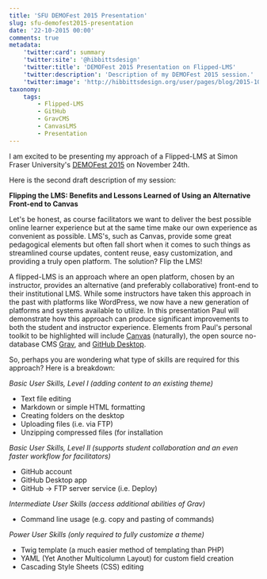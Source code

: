 ```yaml
---
title: 'SFU DEMOFest 2015 Presentation'
slug: sfu-demofest2015-presentation
date: '22-10-2015 00:00'
comments: true
metadata:
    'twitter:card': summary
    'twitter:site': '@hibbittsdesign'
    'twitter:title': 'DEMOFest 2015 Presentation on Flipped-LMS'
    'twitter:description': 'Description of my DEMOFest 2015 session.'
    'twitter:image': 'http://hibbittsdesign.org/user/pages/blog/2015-10-22-sfu-demofest-2015-presentation/cmpt-363-course-companion-home.png'
taxonomy:
    tags:
        - Flipped-LMS
        - GitHub
        - GravCMS
        - CanvasLMS
        - Presentation
---
```


I am excited to be presenting my approach of a Flipped-LMS at Simon Fraser University's [DEMOFest 2015](https://www.sfu.ca/tlc/programming/special/demofest-2015.html) on November 24th.

Here is the second draft description of my session:

**Flipping the LMS: Benefits and Lessons Learned of Using an Alternative Front-end to Canvas**

Let's be honest, as course facilitators we want to deliver the best possible online learner experience but at the same time make our own experience as convenient as possible. LMS's, such as Canvas, provide some great pedagogical elements but often fall short when it comes to such things as streamlined course updates, content reuse, easy customization, and providing a truly open platform. The solution? Flip the LMS!

A flipped-LMS is an approach where an open platform, chosen by an instructor, provides an alternative (and preferably collaborative) front-end to their institutional LMS. While some instructors have taken this approach in the past with platforms like WordPress, we now have a new generation of platforms and systems available to utilize. In this presentation Paul will demonstrate how this approach can produce significant improvements to both the student and instructor experience. Elements from Paul's personal toolkit to be highlighted will include [Canvas](http://www.canvaslms.com/) (naturally), the open source no-database CMS [Grav](http://getgrav.org/), and [GitHub Desktop](https://desktop.github.com/).

So, perhaps you are wondering what type of skills are required for this approach? Here is a breakdown:

*Basic User Skills, Level I (adding content to an existing theme)*
* Text file editing
* Markdown or simple HTML formatting
* Creating folders on the desktop
* Uploading files (i.e. via FTP)
* Unzipping compressed files (for installation

*Basic User Skills, Level II (supports student collaboration and an even faster workflow for facilitators)*
* GitHub account
* GitHub Desktop app
* GitHub -> FTP server service (i.e. Deploy)

*Intermediate User Skills (access additional abilities of Grav)*
* Command line usage (e.g. copy and pasting of commands)

*Power User Skills (only required to fully customize a theme)*
* Twig template  (a much easier method of templating than PHP)
* YAML (Yet Another Multicolumn Layout) for custom field creation
* Cascading Style Sheets (CSS) editing
